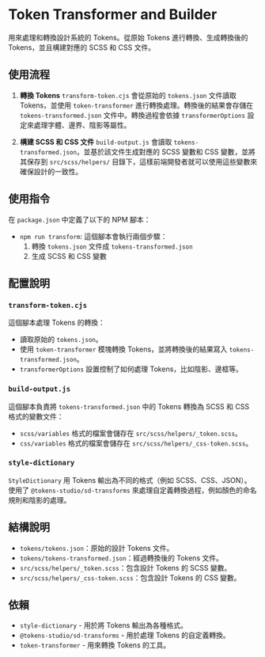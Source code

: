 # Token Transformer and Builder

用來處理和轉換設計系統的 Tokens。從原始 Tokens 進行轉換、生成轉換後的 Tokens，並且構建對應的 SCSS 和 CSS 文件。

## 使用流程

1. **轉換 Tokens**
   `transform-token.cjs` 會從原始的 `tokens.json` 文件讀取 Tokens，並使用 `token-transformer` 進行轉換處理。轉換後的結果會存儲在 `tokens-transformed.json` 文件中。轉換過程會依據 `transformerOptions` 設定來處理字體、邊界、陰影等屬性。

2. **構建 SCSS 和 CSS 文件**
   `build-output.js` 會讀取 `tokens-transformed.json`，並基於該文件生成對應的 SCSS 變數和 CSS 變數，並將其保存到 `src/scss/helpers/` 目錄下，這樣前端開發者就可以使用這些變數來確保設計的一致性。

## 使用指令

在 `package.json` 中定義了以下的 NPM 腳本：

- `npm run transform`: 這個腳本會執行兩個步驟：
    1. 轉換 `tokens.json` 文件成 `tokens-transformed.json`
    2. 生成 SCSS 和 CSS 變數

## 配置說明

### `transform-token.cjs`
這個腳本處理 Tokens 的轉換：

- 讀取原始的 `tokens.json`。
- 使用 `token-transformer` 模塊轉換 Tokens，並將轉換後的結果寫入 `tokens-transformed.json`。
- `transformerOptions` 設置控制了如何處理 Tokens，比如陰影、邊框等。

### `build-output.js`
這個腳本負責將 `tokens-transformed.json` 中的 Tokens 轉換為 SCSS 和 CSS 格式的變數文件：

- `scss/variables` 格式的檔案會儲存在 `src/scss/helpers/_token.scss`。
- `css/variables` 格式的檔案會儲存在 `src/scss/helpers/_css-token.scss`。

### `style-dictionary`
`StyleDictionary` 用 Tokens 輸出為不同的格式（例如 SCSS、CSS、JSON）。
使用了 `@tokens-studio/sd-transforms` 來處理自定義轉換過程，例如顏色的命名規則和陰影的處理。

## 結構說明

- `tokens/tokens.json`：原始的設計 Tokens 文件。
- `tokens/tokens-transformed.json`：經過轉換後的 Tokens 文件。
- `src/scss/helpers/_token.scss`：包含設計 Tokens 的 SCSS 變數。
- `src/scss/helpers/_css-token.scss`：包含設計 Tokens 的 CSS 變數。

## 依賴

- `style-dictionary` - 用於將 Tokens 輸出為各種格式。
- `@tokens-studio/sd-transforms` - 用於處理 Tokens 的自定義轉換。
- `token-transformer` - 用來轉換 Tokens 的工具。
